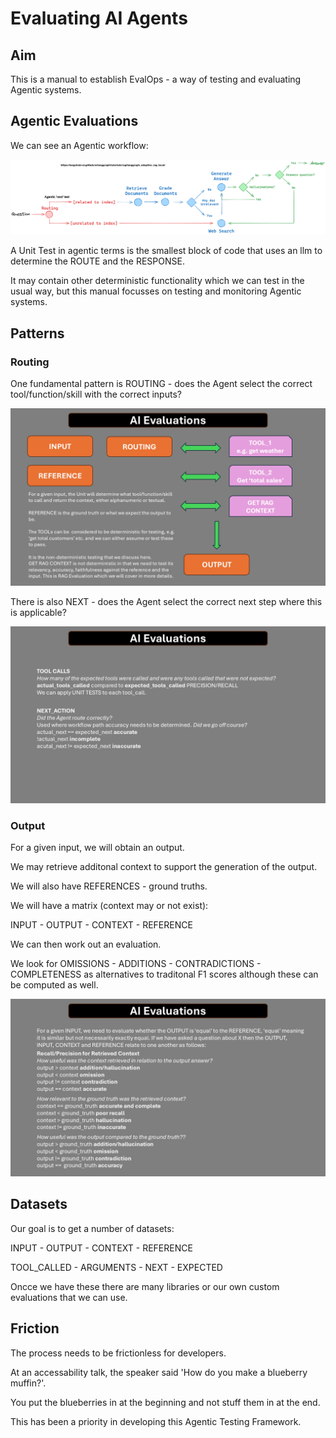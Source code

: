 # Evaluating AI Agents

## Aim

This is a manual to establish EvalOps - a way of testing and evaluating Agentic systems.

## Agentic Evaluations

We can see an Agentic workflow:

![Agentic Evaluation](./images/agentic-rag-langchain.png)

A Unit Test in agentic terms is the smallest block of code that uses an llm to determine the ROUTE and the RESPONSE.

It may contain other deterministic functionality which we can test in the usual way, but this manual focusses on testing and monitoring Agentic systems.


## Patterns

### Routing

One fundamental pattern is ROUTING - does the Agent select the correct tool/function/skill with the correct inputs?

![Agentic Evaluation](./images/evaluating-ai-agents-1.png)

There is also NEXT - does the Agent select the correct next step where this is applicable?

![Agentic Evaluation](./images/evaluating-ai-agents-4.png)

### Output

For a given input, we will obtain an output. 

We may retrieve additonal context to support the generation of the output.

We will also have REFERENCES - ground truths.

We will have a matrix (context may or not exist):

INPUT - OUTPUT - CONTEXT - REFERENCE

We can then work out an evaluation.

We look for OMISSIONS - ADDITIONS - CONTRADICTIONS - COMPLETENESS as alternatives to traditonal F1 scores although these can be computed as well.

![Agentic Evaluation](./images/evaluating-ai-agents-2.png)

## Datasets

Our goal is to get a number of datasets:

INPUT - OUTPUT - CONTEXT - REFERENCE

TOOL_CALLED - ARGUMENTS - NEXT - EXPECTED

Oncce we have these there are many libraries or our own custom evaluations that we can use.

## Friction

The process needs to be frictionless for developers.

At an accessability talk, the speaker said 'How do you make a blueberry muffin?'. 

You put the blueberries in at the beginning and not stuff them in at the end.

This has been a priority in developing this Agentic Testing Framework.

